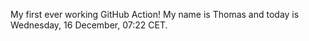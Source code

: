 My first ever working GitHub Action!
My name is Thomas and today is Wednesday, 16 December, 07:22 CET. 

